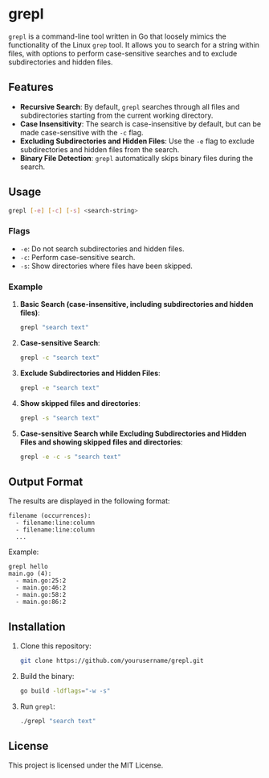 
# grepl

`grepl` is a command-line tool written in Go that loosely mimics the functionality of the Linux `grep` tool. It allows you to search for a string within files, with options to perform case-sensitive searches and to exclude subdirectories and hidden files.

## Features

- **Recursive Search**: By default, `grepl` searches through all files and subdirectories starting from the current working directory.
- **Case Insensitivity**: The search is case-insensitive by default, but can be made case-sensitive with the `-c` flag.
- **Excluding Subdirectories and Hidden Files**: Use the `-e` flag to exclude subdirectories and hidden files from the search.
- **Binary File Detection**: `grepl` automatically skips binary files during the search.

## Usage

```bash
grepl [-e] [-c] [-s] <search-string>
```

### Flags

- `-e`: Do not search subdirectories and hidden files.
- `-c`: Perform case-sensitive search.
- `-s`: Show directories where files have been skipped.

### Example

1. **Basic Search (case-insensitive, including subdirectories and hidden files)**:
   ```bash
   grepl "search text"
   ```

2. **Case-sensitive Search**:
   ```bash
   grepl -c "search text"
   ```

3. **Exclude Subdirectories and Hidden Files**:
   ```bash
   grepl -e "search text"
   ```
4. **Show skipped files and directories**:
   ```bash
   grepl -s "search text"
   ```

4. **Case-sensitive Search while Excluding Subdirectories and Hidden Files and showing skipped files and directories**:
   ```bash
   grepl -e -c -s "search text"
   ```

## Output Format

The results are displayed in the following format:

```
filename (occurrences):
  - filename:line:column
  - filename:line:column
  ...
```

Example:

```
grepl hello
main.go (4):
  - main.go:25:2
  - main.go:46:2
  - main.go:58:2
  - main.go:86:2
```

## Installation

1. Clone this repository:
   ```bash
   git clone https://github.com/yourusername/grepl.git
   ```

2. Build the binary:
   ```bash
   go build -ldflags="-w -s"
   ```

3. Run `grepl`:
   ```bash
   ./grepl "search text"
   ```

## License

This project is licensed under the MIT License.
